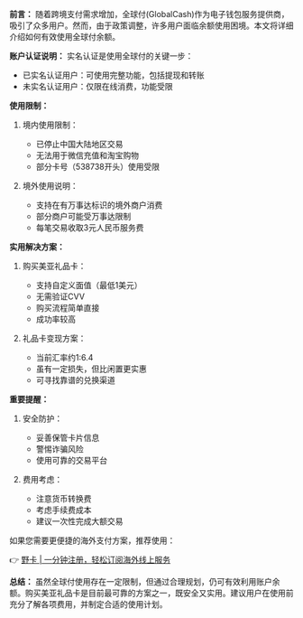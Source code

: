 **前言：**
随着跨境支付需求增加，全球付(GlobalCash)作为电子钱包服务提供商，吸引了众多用户。然而，由于政策调整，许多用户面临余额使用困境。本文将详细介绍如何有效使用全球付余额。

**账户认证说明：**
实名认证是使用全球付的关键一步：
- 已实名认证用户：可使用完整功能，包括提现和转账
- 未实名认证用户：仅限在线消费，功能受限

**使用限制：**
1. 境内使用限制：
   - 已停止中国大陆地区交易
   - 无法用于微信充值和淘宝购物
   - 部分卡号（538738开头）使用受限

2. 境外使用说明：
   - 支持在有万事达标识的境外商户消费
   - 部分商户可能受万事达限制
   - 每笔交易收取3元人民币服务费

**实用解决方案：**

1. 购买美亚礼品卡：
   - 支持自定义面值（最低1美元）
   - 无需验证CVV
   - 购买流程简单直接
   - 成功率较高

2. 礼品卡变现方案：
   - 当前汇率约1:6.4
   - 虽有一定损失，但比闲置更实惠
   - 可寻找靠谱的兑换渠道

**重要提醒：**
1. 安全防护：
   - 妥善保管卡片信息
   - 警惕诈骗风险
   - 使用可靠的交易平台

2. 费用考虑：
   - 注意货币转换费
   - 考虑手续费成本
   - 建议一次性完成大额交易

如果您需要更便捷的海外支付方案，推荐使用：

👉 [野卡 | 一分钟注册，轻松订阅海外线上服务](https://bit.ly/bewildcard)

**总结：**
虽然全球付使用存在一定限制，但通过合理规划，仍可有效利用账户余额。购买美亚礼品卡是目前最可靠的方案之一，既安全又实用。建议用户在使用前充分了解各项费用，并制定合适的使用计划。
